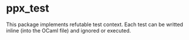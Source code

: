 # ppx_test
This package implements refutable test context. Each test can be writted inline (into the OCaml file) and ignored or executed.

